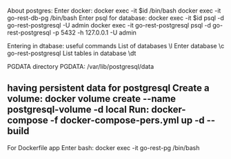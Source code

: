 About postgres:
Enter docker:                   docker exec -it $id /bin/bash
                                docker exec -it go-rest-db-pg /bin/bash
Enter psql for database:        docker exec -it $id psql -d go-rest-postgresql -U admin
                                docker exec -it go-rest-postgresql psql -d go-rest-postgresql -p 5432 -h 127.0.0.1 -U admin

Entering in dtabase: useful commands
List of databases               \l
Enter database                  \c go-rest-postgresql
List tables in database         \dt

PGDATA directory                PGDATA: /var/lib/postgresql/data 

having persistent data for postgresql
    Create a volume:
        docker volume create --name postgresql-volume -d local
    Run:
        docker-compose -f docker-compose-pers.yml up -d --build
---------------------------------------
For Dockerfile app
Enter bash: docker exec -it go-rest-pg /bin/bash       